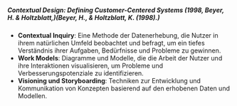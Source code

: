#####  Contextual Design: Defining Customer-Centered Systems (1998, Beyer, H. & Holtzblatt,)(Beyer, H., & Holtzblatt, K. (1998).)
- **Contextual Inquiry**: Eine Methode der Datenerhebung, die Nutzer in ihrem natürlichen Umfeld beobachtet und befragt, um ein tiefes Verständnis ihrer Aufgaben, Bedürfnisse und Probleme zu gewinnen.
- **Work Models**: Diagramme und Modelle, die die Arbeit der Nutzer und ihre Interaktionen visualisieren, um Probleme und Verbesserungspotenziale zu identifizieren.
- **Visioning und Storyboarding**: Techniken zur Entwicklung und Kommunikation von Konzepten basierend auf den erhobenen Daten und Modellen.
